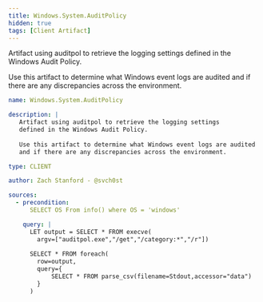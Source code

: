 ```yaml
---
title: Windows.System.AuditPolicy
hidden: true
tags: [Client Artifact]
---
```


Artifact using auditpol to retrieve the logging settings 
defined in the Windows Audit Policy.

Use this artifact to determine what Windows event logs are audited
and if there are any discrepancies across the environment.


```yaml
name: Windows.System.AuditPolicy

description: |
   Artifact using auditpol to retrieve the logging settings 
   defined in the Windows Audit Policy.
   
   Use this artifact to determine what Windows event logs are audited
   and if there are any discrepancies across the environment.

type: CLIENT

author: Zach Stanford - @svch0st

sources:
  - precondition:
      SELECT OS From info() where OS = 'windows'

    query: |
      LET output = SELECT * FROM execve(
        argv=["auditpol.exe","/get","/category:*","/r"])
      
      SELECT * FROM foreach(
        row=output,
        query={
            SELECT * FROM parse_csv(filename=Stdout,accessor="data")
        }
      )

```
